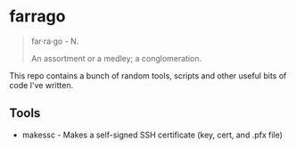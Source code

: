 # farrago

> far·ra·go - N.
> 
> An assortment or a medley; a conglomeration.

This repo contains a bunch of random tools, scripts and other useful bits of code I've written.

## Tools

* makessc - Makes a self-signed SSH certificate (key, cert, and .pfx file)
